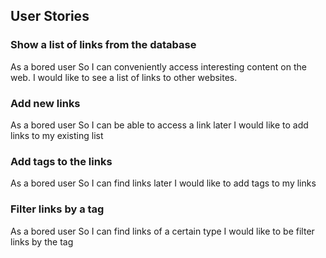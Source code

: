 ## User Stories
### Show a list of links from the database
As a bored user
So I can conveniently access interesting content on the web.
I would like to see a list of links to other websites.

### Add new links
As a bored user
So I can be able to access a link later
I would like to add links to my existing list

### Add tags to the links
As a bored user
So I can find links later
I would like to add tags to my links

### Filter links by a tag
As a bored user
So I can find links of a certain type
I would like to be filter links by the tag